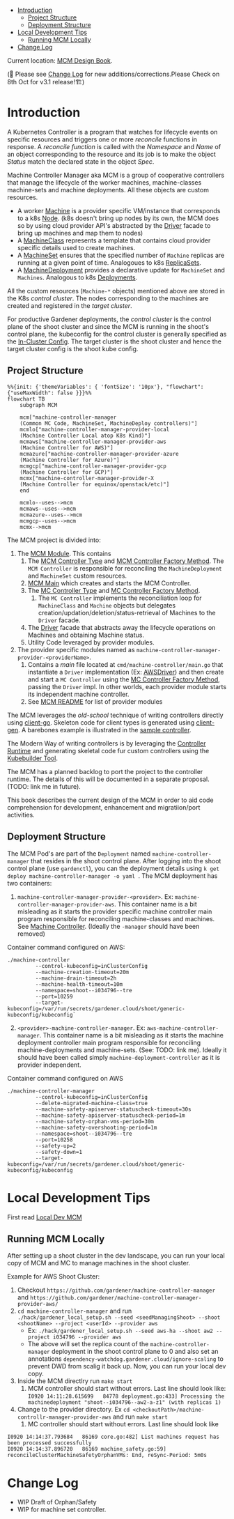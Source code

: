 - [Introduction](#introduction)
  - [Project Structure](#project-structure)
  - [Deployment Structure](#deployment-structure)
- [Local Development Tips](#local-development-tips)
  - [Running MCM Locally](#running-mcm-locally)
- [Change Log](#change-log)

 Current location: [MCM Design Book](https://elankath.github.io/mcmdesign/). 

(🚧 Please see [Change Log](#change-log) for new additions/corrections.Please Check on 8th Oct for v3.1 release!🏗)

# Introduction

A Kubernetes Controller is a program that watches for lifecycle events on specific resources and triggers one or more _reconcile_ functions in response. A _reconcile function_ is called with the _Namespace_ and _Name_ of an object corresponding to the resource and its job is to make the object _Status_ match the declared state in the object _Spec_. 

Machine Controller Manager aka MCM is a group of cooperative controllers that manage the lifecycle of the worker machines, machine-classes machine-sets and machine deployments. All these objects are custom resources.
   - A worker [Machine](./mcm_facilities.md#machine) is a provider specific VM/instance that corresponds to a k8s [Node](https://kubernetes.io/docs/concepts/architecture/nodes/). (k8s doesn't bring up nodes by its own, the MCM does so by using cloud provider API's abstracted by the [Driver](./mcm_facilities.md#driver) facade to bring up machines and map them to nodes)
   - A [MachineClass](./mcm_facilities.md#machineclass) represents a template that contains cloud provider specific details used to create machines.
   - A [MachineSet](./mcm_facilities.md#machineset) ensures that the specified number of `Machine` replicas are running at a given point of time. Analogoues to k8s [ReplicaSets](https://kubernetes.io/docs/concepts/workloads/controllers/replicaset/).
   - A [MachineDeployment](./mcm_facilities.md#machinedeployment) provides a declarative update for `MachineSet` and `Machines`. Analogous to k8s [Deployments](https://kubernetes.io/docs/concepts/workloads/controllers/deployment/). 

All the custom resources (`Machine-*` objects) mentioned above are stored in the K8s _control cluster_. The nodes corresponding to the machines are created and registered in the _target cluster_. 

For productive Gardener deployments, the _control cluster_ is the control plane of the shoot cluster and since the MCM is running in the shoot's control plane, the kubeconfig for the control cluster is generally specified as the [In-Cluster Config](https://github.com/kubernetes/client-go/tree/master/examples/in-cluster-client-configuration). The target cluster is the shoot cluster and hence the target cluster config is the shoot kube config.

## Project Structure

```mermaid
%%{init: {'themeVariables': { 'fontSize': '10px'}, "flowchart": {"useMaxWidth": false }}}%%
flowchart TB
    subgraph MCM

    mcm["machine-controller-manager
    (Common MC Code, MachineSet, MachineDeploy controllers)"]
    mcmlo["machine-controller-manager-provider-local
    (Machine Controller Local atop K8s Kind)"]
    mcmaws["machine-controller-manager-provider-aws
    (Machine Controller for AWS)"]
    mcmazure["machine-controller-manager-provider-azure
    (Machine Controller for Azure)"]
    mcmgcp["machine-controller-manager-provider-gcp
    (Machine Controller for GCP)"]
    mcmx["machine-controller-manager-provider-X
    (Machine Controller for equinox/openstack/etc)"]
    end

    mcmlo--uses-->mcm
    mcmaws--uses-->mcm
    mcmazure--uses-->mcm
    mcmgcp--uses-->mcm
    mcmx-->mcm
```

The MCM project is divided into:

1. The [MCM Module](https://github.com/gardener/machine-controller-manager). This contains 
   1. The [MCM Controller Type](https://github.com/gardener/machine-controller-manager/blob/51cea3373d8be7c78aee3f7a4664ccd31f439269/pkg/controller/controller.go#L421) and [MCM Controller Factory Method](https://github.com/gardener/machine-controller-manager/blob/v0.47.0/pkg/controller/controller.go#L62). The `MCM Controller` is responsible for reconciling the `MachineDeployment` and `MachineSet` custom resources. 
   2. [MCM Main](https://github.com/gardener/machine-controller-manager/blob/v0.47.0/cmd/machine-controller-manager/controller_manager.go#L40) which creates and starts the MCM Controller.
   3. The [MC Controller Type](https://github.com/gardener/machine-controller-manager/blob/v0.47.0/pkg/util/provider/machinecontroller/controller.go#L252) and [MC Controller Factory Method](https://github.com/gardener/machine-controller-manager/blob/v0.47.0/pkg/util/provider/machinecontroller/controller.go#L77).
      1. The `MC Controller` implements the reconciliation loop for `MachineClass` and `Machine` objects but delegates creation/updation/deletion/status-retrieval of Machines to the `Driver` facade. 
   4. The [Driver](https://github.com/gardener/machine-controller-manager/blob/v0.47.0/pkg/util/provider/driver/driver.go#L28) facade that abstracts away the lifecycle operations on Machines and obtaining Machine status.
   5. Utility Code leveraged by provider modules. 
2. The provider specific modules named as `machine-controller-manager-provider-<providerName>`. 
   1. Contains a _main_ file located at `cmd/machine-controller/main.go` that instantiate a `Driver` implementation (Ex: [AWSDriver](https://github.com/gardener/machine-controller-manager-provider-aws/blob/v0.13.0/pkg/aws/core.go#L56)) and then create and start a `MC Controller` using the [MC Controller Factory Method](https://github.com/gardener/machine-controller-manager/blob/v0.47.0/pkg/util/provider/machinecontroller/controller.go#L77), passing the `Driver` impl.  In other worlds, each provider module starts its independent machine controller.
   2. See [MCM README](https://github.com/gardener/machine-controller-manager/README.md) for list of provider modules

The MCM leverages the _old-school_ technique of writing controllers directly using [client-go](https://github.com/kubernetes/sample-controller/blob/master/docs/controller-client-go.md). Skeleton code for client types is generated using [client-gen](https://github.com/kubernetes/community/blob/master/contributors/devel/sig-api-machinery/generating-clientset.md). A barebones example is illustrated in the [sample controller](https://github.com/kubernetes/sample-controller). 

The Modern Way of writing controllers is by leveraging the [Controller Runtime](https://github.com/kubernetes-sigs/controller-runtime) and generating skeletal code fur custom controllers using the [Kubebuilder Tool](https://book.kubebuilder.io/quick-start.html).

The MCM has a planned backlog to port the project to the controller runtime. The details of this will be documented in a separate proposal. (TODO: link me in future). 

This book describes the current design of the MCM in order to aid code comprehension for development, enhancement and migratiion/port activities.


## Deployment Structure

The MCM Pod's are part of the `Deployment` named `machine-controller-manager` that resides in the shoot control plane. After logging into the shoot control plane (use `gardenctl`), you can the deployment details using `k get deploy machine-controller-manager -o yaml `. The MCM deployment has two containers:

1. `machine-controller-manager-provider-<provider>`. Ex: `machine-controller-manager-provider-aws`.  This container name is a bit misleading as it starts the provider specific machine controller main program responsible for reconciling machine-classes and machines. See [Machine Controller](./machine-controller/README.md). (Ideally the `-manager` should have been removed)

Container command configured on AWS:
```
./machine-controller
         --control-kubeconfig=inClusterConfig
         --machine-creation-timeout=20m
         --machine-drain-timeout=2h
         --machine-health-timeout=10m
         --namespace=shoot--i034796--tre
         --port=10259
         --target-kubeconfig=/var/run/secrets/gardener.cloud/shoot/generic-kubeconfig/kubeconfig`
```
2. `<provider>-machine-controller-manager`. Ex: `aws-machine-controller-manager`. This container name is a bit misleading as it starts the machine deployment controller main program responsible for reconciling machine-deployments and machine-sets. (See: TODO: link me). Ideally it should have been called simply `machine-deployment-controller` as it is provider independent.

Container command configured on AWS
```
./machine-controller-manager
         --control-kubeconfig=inClusterConfig
         --delete-migrated-machine-class=true
         --machine-safety-apiserver-statuscheck-timeout=30s
         --machine-safety-apiserver-statuscheck-period=1m
         --machine-safety-orphan-vms-period=30m
         --machine-safety-overshooting-period=1m
         --namespace=shoot--i034796--tre
         --port=10258
         --safety-up=2
         --safety-down=1
         --target-kubeconfig=/var/run/secrets/gardener.cloud/shoot/generic-kubeconfig/kubeconfig
```

# Local Development Tips

First read [Local Dev MCM](https://github.com/elankath/machine-controller-manager/blob/master/docs/development/local_setup.md#local-development)

## Running MCM Locally

After setting up a shoot cluster in the dev landscape, you can run your local copy of MCM and MC to manage machines in the shoot cluster.

Example for AWS Shoot Cluster:
1. Checkout `https://github.com/gardener/machine-controller-manager` and `https://github.com/gardener/machine-controller-manager-provider-aws/`
2. `cd machine-controller-manager` and run
`./hack/gardener_local_setup.sh --seed <seedManagingShoot> --shoot <shootName> --project <userId> --provider aws`
   - Ex: `./hack/gardener_local_setup.sh --seed aws-ha --shoot aw2 --project i034796 --provider aws` 
   - The above will set the replica count of the `machine-controller-manager`  deployment in the shoot control plane to 0 and also set an annotations `dependency-watchdog.gardener.cloud/ignore-scaling` to prevent DWD from scalig it back up. Now, you can run your local dev copy.
3. Inside the MCM directlry run `make start`
   1. MCM controller should start without errors. Last line should look like: 
   ```I0920 14:11:28.615699   84778 deployment.go:433] Processing the machinedeployment "shoot--i034796--aw2-a-z1" (with replicas 1)```
4. Change to the provider directory. Ex `cd <checkoutPath>/machine-controllr-manager-provider-aws` and run `make start`
   1. MC controller should start without errors. Last line should look like
```
I0920 14:14:37.793684   86169 core.go:482] List machines request has been processed successfully
I0920 14:14:37.896720   86169 machine_safety.go:59] reconcileClusterMachineSafetyOrphanVMs: End, reSync-Period: 5m0s
```



# Change Log

- WIP Draft of Orphan/Safety
- WIP for machine set controller.